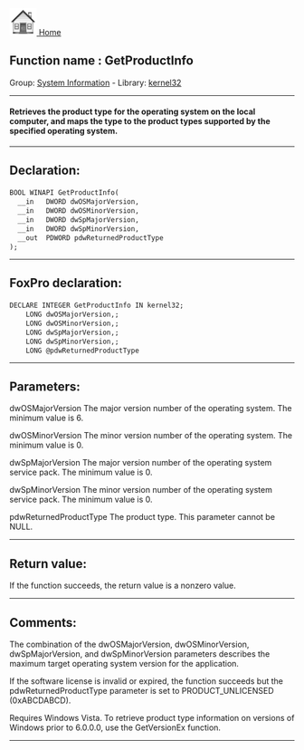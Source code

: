 [<img src="../../images/home.png"> Home ](https://github.com/VFPX/Win32API)  

## Function name : GetProductInfo
Group: [System Information](../../functions_group.md#System_Information)  -  Library: [kernel32](../../../libraries.md#kernel32)  
***  


#### Retrieves the product type for the operating system on the local computer, and maps the type to the product types supported by the specified operating system.
***  


## Declaration:
```foxpro  
BOOL WINAPI GetProductInfo(
  __in   DWORD dwOSMajorVersion,
  __in   DWORD dwOSMinorVersion,
  __in   DWORD dwSpMajorVersion,
  __in   DWORD dwSpMinorVersion,
  __out  PDWORD pdwReturnedProductType
);  
```  
***  


## FoxPro declaration:
```foxpro  
DECLARE INTEGER GetProductInfo IN kernel32;
	LONG dwOSMajorVersion,;
	LONG dwOSMinorVersion,;
	LONG dwSpMajorVersion,;
	LONG dwSpMinorVersion,;
	LONG @pdwReturnedProductType  
```  
***  


## Parameters:
dwOSMajorVersion 
The major version number of the operating system. The minimum value is 6.

dwOSMinorVersion 
The minor version number of the operating system. The minimum value is 0.

dwSpMajorVersion 
The major version number of the operating system service pack. The minimum value is 0.

dwSpMinorVersion 
The minor version number of the operating system service pack. The minimum value is 0.

pdwReturnedProductType 
The product type. This parameter cannot be NULL.
  
***  


## Return value:
If the function succeeds, the return value is a nonzero value.  
***  


## Comments:
The combination of the dwOSMajorVersion, dwOSMinorVersion, dwSpMajorVersion, and dwSpMinorVersion parameters describes the maximum target operating system version for the application.  
  
If the software license is invalid or expired, the function succeeds but the pdwReturnedProductType parameter is set to PRODUCT_UNLICENSED (0xABCDABCD).  
  
Requires Windows Vista. To retrieve product type information on versions of Windows prior to 6.0.0.0, use the GetVersionEx function.  
  
***  

